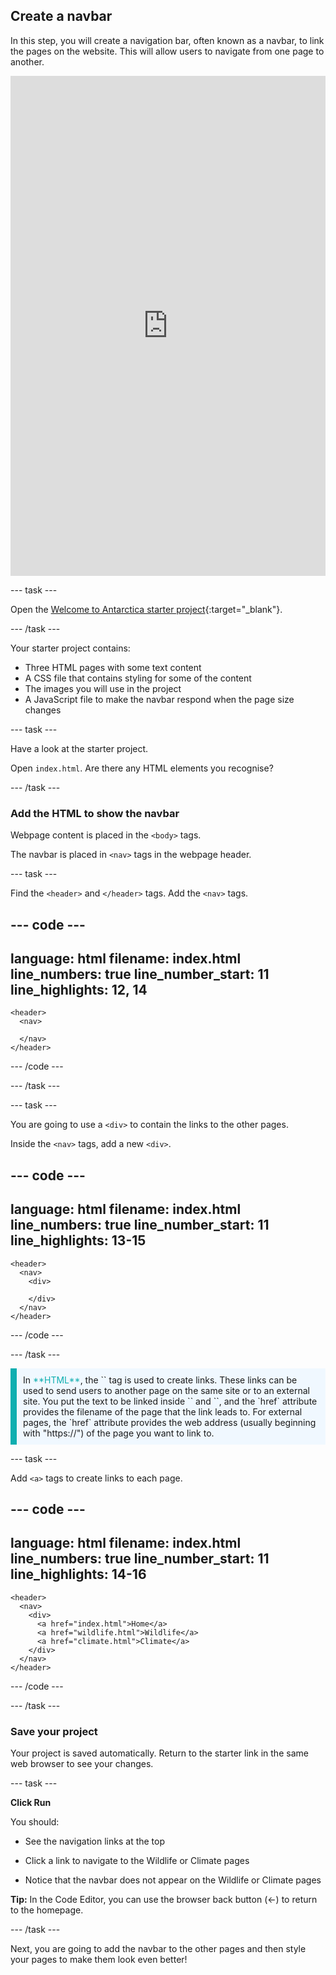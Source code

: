 ## Create a navbar

In this step, you will create a navigation bar, often known as a navbar, to link the pages on the website. This will allow users to navigate from one page to another.

<iframe src="https://editor.raspberrypi.org/en/embed/viewer/welcome-to-antarctica-step2" width="100%" height="800" frameborder="0" marginwidth="0" marginheight="0" allowfullscreen> </iframe>

\--- task ---

Open the [Welcome to Antarctica starter project](https://editor.raspberrypi.org/en/projects/welcome-to-antarctica-starter){:target="_blank"}.

\--- /task ---

Your starter project contains:

- Three HTML pages with some text content
- A CSS file that contains styling for some of the content
- The images you will use in the project
- A JavaScript file to make the navbar respond when the page size changes

\--- task ---

Have a look at the starter project.

Open `index.html`. Are there any HTML elements you recognise?

\--- /task ---

### Add the HTML to show the navbar

Webpage content is placed in the `<body>` tags.

The navbar is placed in `<nav>` tags in the webpage header.

\--- task ---

Find the `<header>` and `</header>` tags.
Add the `<nav>` tags.

## --- code ---

language: html
filename: index.html
line_numbers: true
line_number_start: 11
line_highlights: 12, 14
------------------------------------------------------------

```
<header>
  <nav>
    
  </nav>
</header>
```

\--- /code ---

\--- /task ---

\--- task ---

You are going to use a `<div>` to contain the links to the other pages.

Inside the `<nav>` tags, add a new `<div>`.

## --- code ---

language: html
filename: index.html
line_numbers: true
line_number_start: 11
line_highlights: 13-15
-----------------------------------------------------------

```
<header>
  <nav>
    <div>

    </div>
  </nav>
</header>
```

\--- /code ---

\--- /task ---

<p style="border-left: solid; border-width:10px; border-color: #0faeb0; background-color: aliceblue; padding: 10px;">
In <span style="color: #0faeb0">**HTML**</span>, the `<a>` tag is used to create links. These links can be used to send users to another page on the same site or to an external site. You put the text to be linked inside `<a>` and `</a>`, and the `href` attribute provides the filename of the page that the link leads to. For external pages, the `href` attribute provides the web address (usually beginning with "https://") of the page you want to link to.
</p>

\--- task ---

Add `<a>` tags to create links to each page.

## --- code ---

language: html
filename: index.html
line_numbers: true
line_number_start: 11
line_highlights: 14-16
-----------------------------------------------------------

```
<header>
  <nav>
    <div>
      <a href="index.html">Home</a>
      <a href="wildlife.html">Wildlife</a>
      <a href="climate.html">Climate</a>
    </div>
  </nav>
</header>
```

\--- /code ---

\--- /task ---

### Save your project

Your project is saved automatically. Return to the starter link in the same web browser to see your changes.

\--- task ---

**Click Run**

You should:

- See the navigation links at the top

- Click a link to navigate to the Wildlife or Climate pages

- Notice that the navbar does not appear on the Wildlife or Climate pages

**Tip:** In the Code Editor, you can use the browser back button (←) to return to the homepage.

\--- /task ---

Next, you are going to add the navbar to the other pages and then style your pages to make them look even better!

